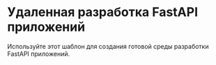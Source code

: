 # Удаленная разработка FastAPI приложений

Используйте этот шаблон для создания готовой среды разработки FastAPI приложений.
